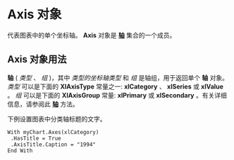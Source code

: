 
# Axis 对象

代表图表中的单个坐标轴。 **Axis** 对象是 **[轴](89ebeb9d-3c16-0bb0-35a8-9a07483c4eb6.md)** 集合的一个成员。


## Axis 对象用法

 **轴** ( _类型_ 、 _组_ )，其中 _类型的坐标轴类型_ 和 _组_ 是轴组，用于返回单个 **轴** 对象。 _类型_ 可以是下面的 **XlAxisType** 常量之一: **xlCategory** 、 **xlSeries** 或 **xlValue** 。 _组_ 可以是下面的 **XlAxisGroup** 常量: **xlPrimary** 或 **xlSecondary** 。有关详细信息，请参阅此 **[轴](040bf3e2-f60f-935b-9803-6f9bf146bee7.md)** 方法。

下例设置图表中分类轴标题的文字。




```
With myChart.Axes(xlCategory) 
 .HasTitle = True 
 .AxisTitle.Caption = "1994" 
End With
```

